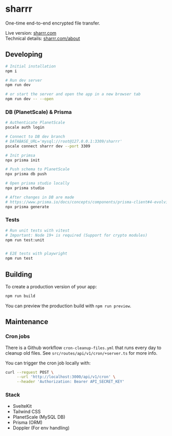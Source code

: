 # sharrr

One-time end-to-end encrypted file transfer.

Live version: [sharrr.com](https://sharrr.com)  
Technical details: [sharrr.com/about](https://sharrr.com/about)

## Developing

```bash
# Initial installation
npm i

# Run dev server
npm run dev

# or start the server and open the app in a new browser tab
npm run dev -- --open
```

### DB (PlanetScale) & Prisma

```bash
# Authenticate PlanetScale
pscale auth login

# Connect to DB dev branch
# DATABASE_URL='mysql://root@127.0.0.1:3309/sharrr'
pscale connect sharrr dev --port 3309

# Init primsa
npx prisma init

# Push schema to PlanetScale
npx prisma db push

# Open prisma studio locally
npx prisma studio

# After changes in DB are made
# https://www.prisma.io/docs/concepts/components/prisma-client#4-evolving-your-application
npx prisma generate
```

### Tests

```bash
# Run unit tests with vitest
# Important: Node 19+ is required (Support for crypto modules)
npm run test:unit


# E2E tests with playwright
npm run test

```

## Building

To create a production version of your app:

```bash
npm run build
```

You can preview the production build with `npm run preview`.

## Maintenance

### Cron jobs

There is a Github workflow `cron-cleanup-files.yml` that runs every day to cleanup old files.
See `src/routes/api/v1/cron/+server.ts` for more info.

You can trigger the cron job locally with:

```bash
curl --request POST \
     --url 'http://localhost:3000/api/v1/cron' \
     --header 'Authorization: Bearer API_SECRET_KEY'

```

### Stack

- SvelteKit
- Tailwind CSS
- PlanetScale (MySQL DB)
- Prisma (ORM)
- Doppler (For env handling)
